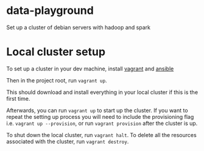 # data-playground
Set up a cluster of debian servers with hadoop and spark

# Local cluster setup

To set up a cluster in your dev machine, install [vagrant][1] and
[ansible][2]

[1]: https://www.vagrantup.com/docs/installation
[2]: https://docs.ansible.com/ansible/latest/installation_guide/intro_installation.html

Then in the project root, run `vagrant up`.

This should download and install everything in your local cluster if
this is the first time.

Afterwards, you can run `vagrant up` to start up the cluster. If you
want to repeat the setting up process you will need to include the
provisioning flag i.e.  `vagrant up --provision`, or run
`vagrant provision` after the cluster is up.

To shut down the local cluster, run `vagrant halt`. To delete all the
resources associated with the cluster, run `vagrant destroy`.
